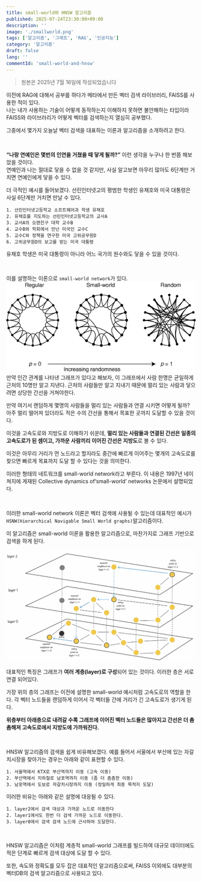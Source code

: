 ```yaml
---
title: small-world와 HNSW 알고리즘
published: 2025-07-24T23:30:00+09:00
description: ''
image: './smallworld.png'
tags: ['알고리즘', '그래프', 'RAG', '인공지능']
category: '알고리즘'
draft: false 
lang: ''
commentId: 'small-world-and-hnsw'
---
```


> 원본은 2025년 7월 16일에 작성되었습니다

이전에 RAG에 대해서 공부를 하다가 메타에서 만든 벡터 검색 라이브러리, FAISS를 사용한 적이 있다.<br>
나는 내가 사용하는 기술이 어떻게 동작하는지 이해하지 못하면 불안해하는 타입이라 FAISS와 라이브러리가 어떻게 벡터를 검색하는지 열심히 공부했다.

그중에서 몇가지 오늘날 벡터 검색을 대표하는 이론과 알고리즘을 소개하려고 한다.

<br>

**“나랑 연예인은 몇번의 인연을 거쳤을 때 닿게 될까?”** 이런 생각을 누구나 한 번쯤 해보았을 것이다.<br>
연예인과 나는 절대로 닿을 수 없을 것 같지만, 사실 알고보면 아무리 많아도 6단계만 거치면 연예인에게 닿을 수 있다.

더 극적인 예시를 들어보겠다. 선린인터넷고의 평범한 학생인 유채호와 미국 대통령은 사실 6단계만 거치면 만날 수 있다.
```
1. 선린인터넷고등학교 소프트웨어과 학생 유채호
2. 유채호를 지도하는 선린인터넷고등학교의 교사A
3. 교사A의 오랜친구 대학 교수B
4. 교수B와 학회에서 만난 미국인 교수C
5. 교수C와 정책을 연구한 미국 고위공무원D
6. 고위공무원D의 보고를 받는 미국 대통령
```
유채호 학생은 미국 대통령이 아니라 어느 국가의 원수와도 닿을 수 있을 것이다.

<br>

이를 설명하는 이론으로 `small-world network`가 있다.
![Small World Network](./smallworld.png)
만약 인간 관계를 나타낸 그래프가 있다고 해보자, 이 그래프에서 사람 한명은 균일하게 근처의 10명만 알고 지낸다. 근처의 사람들만 알고 지내기 때문에 멀리 있는 사람과 닿으려면 상당한 간선을 거쳐야한다.

만약 여기서 랜덤하게 몇명의 사람들을 멀리 있는 사람들과 연결 시키면 어떻게 될까? 아주 멀리 떨어져 있더라도 적은 수의 간선을 통해서 목표한 곳까지 도달할 수 있을 것이다.

이것을 고속도로와 지방도로 이해하기 쉬운데, **멀리 있는 사람들과 연결된 간선은 일종의 고속도로가 된 셈이고, 가까운 사람끼리 이어진 간선은 지방도**로 볼 수 있다.

이것은 아무리 거리가 먼 노드라고 할지라도 중간에 빠르게 이어주는 몇개의 고속도로를 찾으면 빠르게 목표까지 도달 할 수 있다는 것을 의미한다.

이러한 형태의 네트워크를 small-world network라고 부른다. 이 내용은 1997년 네이쳐지에 게재된 Collective dynamics of‘small-world’ networks 논문에서 설명되었다.

<br>

이러한 small-world network 이론은 벡터 검색에 사용될 수 있는데 대표적인 예시가 `HSNW(Hierarchical Navigable Small World graphs)`알고리즘이다.

이 알고리즘은 small-world 이론을 활용한 알고리즘으로, 마찬가지로 그래프 기반으로 검색을 하게 된다.

![HNSW](./hnsw.png)

대표적인 특징은 그래프가 **여러 계층(layer)로 구성**되어 있는 것이다. 이러한 층은 서로 연결 되어있다.

가장 위의 층의 그래프는 이전에 설명한 small-world 예시처럼 고속도로의 역할을 한다. 각 벡터 노드들을 랜덤하게 이어서 각 벡터들 간에 거리가 긴 고속도로가 생기게 된다.

**위층부터 아래층으로 내려갈 수록 그래프에 이어진 벡터 노드들은 많아지고 간선은 더 촘촘해져 고속도로에서 지방도에 가까워진다.**

<br>

HNSW 알고리즘의 검색을 쉽게 비유해보겠다. 예를 들어서 서울에서 부산에 있는 자갈치시장을 찾아가는 경우는 아래와 같이 표현할 수 있다.
```
1. 서울역에서 KTX로 부산역까지 이동 (고속 이동)
2. 부산역에서 지하철로 남포역까지 이동 (좀 더 촘촘한 이동)
3. 남포역에서 도보로 자갈치시장까지 이동 (정밀하게 최종 목적지 도달)
```

이러한 비유는 아래와 같은 설명에 대응될 수 있다.
```
1. layer2에서 검색 대상과 가까운 노드로 이동한다
2. layer1에서도 한번 더 검색 가까운 노드로 이동한다.
3. layer0에서 검색 검색 노드에 근사하여 도달한다.
```

<br>

HNSW 알고리즘은 이처럼 계층적 small-world 그래프를 빌드하여 대규모 데이터에도 적은 단계로 빠르게 검색 대상에 도달 할 수 있다.

또한, 속도와 정확도를 모두 잡은 대표적인 알고리즘으로써, FAISS 이외에도 대부분의 벡터DB의 검색 알고리즘으로 사용되고 있다.